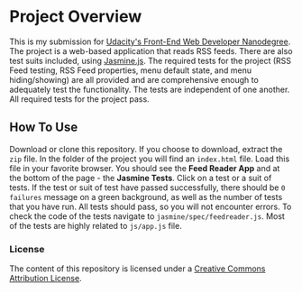 # Project Overview

This is my submission for [Udacity's Front-End Web Developer Nanodegree](https://www.udacity.com/course/front-end-web-developer-nanodegree--nd001). The project is a web-based application that reads RSS feeds. There are also test suits included, using [Jasmine.js](https://jasmine.github.io/). The required tests for the project (RSS Feed testing, RSS Feed properties, menu default state, and menu hiding/showing) are all provided and are comprehensive enough to adequately test the functionality. The tests are independent of one another. All required tests for the project pass.


## How To Use

Download or clone this repository. If you choose to download, extract the `zip` file. In the folder of the project you will find an `index.html` file. Load this file in your favorite browser.  You should see the **Feed Reader App** and at the bottom of the page - the **Jasmine Tests**. Click on a test or a suit of tests. If the test or suit of test have passed successfully, there should be `0 failures` message on a green background, as well as the number of tests that you have run. All tests should pass, so you will not encounter errors. To check the code of the tests navigate to `jasmine/spec/feedreader.js`. Most of the tests are highly related to `js/app.js` file.


### License

The content of this repository is licensed under a [Creative Commons Attribution License](https://choosealicense.com/licenses/mit/).
